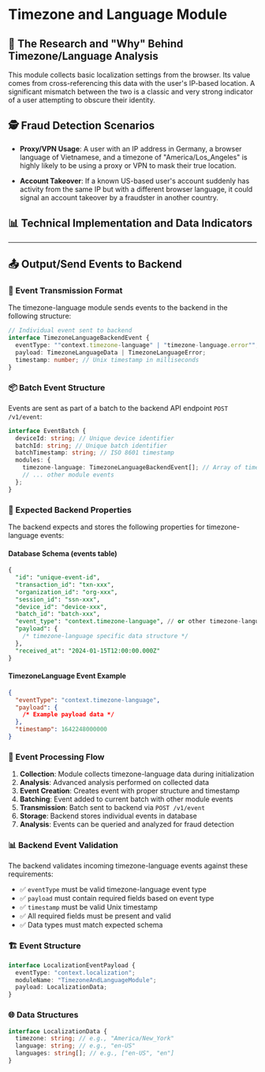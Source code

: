 # Timezone and Language Module

## 🔬 The Research and "Why" Behind Timezone/Language Analysis

This module collects basic localization settings from the browser. Its value comes from cross-referencing this data with the user's IP-based location. A significant mismatch between the two is a classic and very strong indicator of a user attempting to obscure their identity.

## 🕵️ Fraud Detection Scenarios

- **Proxy/VPN Usage**: A user with an IP address in Germany, a browser language of Vietnamese, and a timezone of "America/Los_Angeles" is highly likely to be using a proxy or VPN to mask their true location.

- **Account Takeover**: If a known US-based user's account suddenly has activity from the same IP but with a different browser language, it could signal an account takeover by a fraudster in another country.

## 📊 Technical Implementation and Data Indicators

---

## 📤 Output/Send Events to Backend

### 🚀 Event Transmission Format

The timezone-language module sends events to the backend in the following structure:

```typescript
// Individual event sent to backend
interface TimezoneLanguageBackendEvent {
  eventType: ""context.timezone-language" | "timezone-language.error"";
  payload: TimezoneLanguageData | TimezoneLanguageError;
  timestamp: number; // Unix timestamp in milliseconds
}
```

### 📦 Batch Event Structure

Events are sent as part of a batch to the backend API endpoint `POST /v1/event`:

```typescript
interface EventBatch {
  deviceId: string; // Unique device identifier
  batchId: string; // Unique batch identifier
  batchTimestamp: string; // ISO 8601 timestamp
  modules: {
    timezone-language: TimezoneLanguageBackendEvent[]; // Array of timezone-language events
    // ... other module events
  };
}
```

### 🎯 Expected Backend Properties

The backend expects and stores the following properties for timezone-language events:

#### Database Schema (events table)
```sql
{
  "id": "unique-event-id",
  "transaction_id": "txn-xxx",
  "organization_id": "org-xxx", 
  "session_id": "ssn-xxx",
  "device_id": "device-xxx",
  "batch_id": "batch-xxx",
  "event_type": "context.timezone-language", // or other timezone-language event types
  "payload": {
    /* timezone-language specific data structure */
  },
  "received_at": "2024-01-15T12:00:00.000Z"
}
```

#### TimezoneLanguage Event Example
```json
{
  "eventType": "context.timezone-language",
  "payload": {
    /* Example payload data */
  },
  "timestamp": 1642248000000
}
```

### 🔄 Event Processing Flow

1. **Collection**: Module collects timezone-language data during initialization
2. **Analysis**: Advanced analysis performed on collected data
3. **Event Creation**: Creates event with proper structure and timestamp
4. **Batching**: Event added to current batch with other module events
5. **Transmission**: Batch sent to backend via `POST /v1/event`
6. **Storage**: Backend stores individual events in database
7. **Analysis**: Events can be queried and analyzed for fraud detection

### 📊 Backend Event Validation

The backend validates incoming timezone-language events against these requirements:

- ✅ `eventType` must be valid timezone-language event type
- ✅ `payload` must contain required fields based on event type
- ✅ `timestamp` must be valid Unix timestamp
- ✅ All required fields must be present and valid
- ✅ Data types must match expected schema


### 🏗️ Event Structure

```typescript
interface LocalizationEventPayload {
  eventType: "context.localization";
  moduleName: "TimezoneAndLanguageModule";
  payload: LocalizationData;
}
```

### 🌐 Data Structures

```typescript
interface LocalizationData {
  timezone: string; // e.g., "America/New_York"
  language: string; // e.g., "en-US"
  languages: string[]; // e.g., ["en-US", "en"]
}
```
